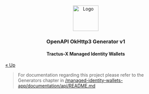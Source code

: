 <a name="readme-top"></a>

<!-- Caption -->

<br />
<div align="center">
  <a href="https://eclipse-tractusx.github.io/img/logo_tractus-x.svg">
    <img src="https://eclipse-tractusx.github.io/img/logo_tractus-x.svg" alt="Logo" width="80" height="80">
  </a>

<h3 align="center">OpenAPI OkHttp3 Generator v1</h3>
<h4 align="center">Tractus-X Managed Identity Wallets</h4>

</div>

[« Up](../README.md)


> For documentation regarding this project please refer to the Generators chapter
> in [/managed-identity-wallets-app/documentation/api/README.md](../managed-identity-wallets-app/documentation/api/README.md)
